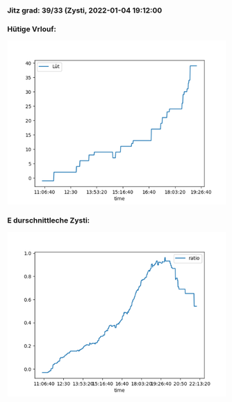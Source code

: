 ### Jitz grad: 39/33 (Zysti, 2022-01-04 19:12:00

### Hütige Vrlouf:
![Graph](Today.png)

### E durschnittleche Zysti:
![Graph](Zysti.png)